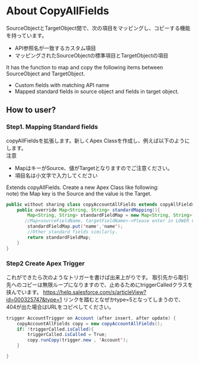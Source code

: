 # About CopyAllFields

SourceObjectとTargetObject間で、次の項目をマッピングし、コピーする機能を持っています。  
- API参照名が一致するカスタム項目
- マッピングされたSourceObjectの標準項目とTargetObjectの項目

It has the function to map and copy the following items between SourceObject and TargetObject.  
- Custom fields with matching API name
- Mapped standard fields in source object and fields in target object.

## How to user?

### Step1. Mapping Standard fields
copyAllFieldsを拡張します。新しくApex Classを作成し、例えば以下のようにします。  
注意  
- MapはキーがSource、値がTargetとなりますのでご注意ください。
- 項目名は小文字で入力してください

Extends copyAllFields. Create a new Apex Class like following:  
note) the Map key is the Source and the value is the Target.  

```java
public without sharing class copyAccountAllFields extends copyAllFields {
    public override Map<String, String> standardMapping(){
        Map<String, String> standardFieldMap = new Map<String, String>();
       //Map<sourceFieldName, targetFieldName>->Please enter in LOWER CASE.
        standardFieldMap.put('name','name');
        //Other standard fields similarly.
        return standardFieldMap;
    }
}
```
### Step2 Create Apex Trigger

これができたら次のようなトリガーを書けば出来上がりです。
取引先から取引先へのコピーは無限ループになりますので、止めるためにtriggerCalledクラスを挟んでいます。
https://help.salesforce.com/s/articleView?id=000325747&type=1
リンクを踏むとなぜかtype=5となってしまうので、404が出た場合はURLをコピペしてください。

```java
trigger AccountTrigger on Account (after insert, after update) {
    copyAccountAllFields copy = new copyAccountAllFields();
    if( !triggerCalled.isCalled){
        triggerCalled.isCalled = True;
        copy.runCopy(trigger.new , 'Account');
    }

}
```
